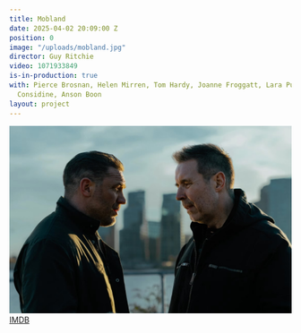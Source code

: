 ```yaml
---
title: Mobland
date: 2025-04-02 20:09:00 Z
position: 0
image: "/uploads/mobland.jpg"
director: Guy Ritchie
video: 1071933849
is-in-production: true
with: Pierce Brosnan, Helen Mirren, Tom Hardy, Joanne Froggatt, Lara Pulver, Paddy
  Considine, Anson Boon
layout: project
---
```


![mobland.jpg](/uploads/mobland.jpg)[IMDB](https://www.imdb.com/title/tt31510819/)